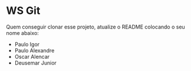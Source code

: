 # WS Git

Quem conseguir clonar esse projeto, atualize o README colocando o seu nome abaixo:

- Paulo Igor
- Paulo Alexandre
- Oscar Alencar
- Deusemar Junior
